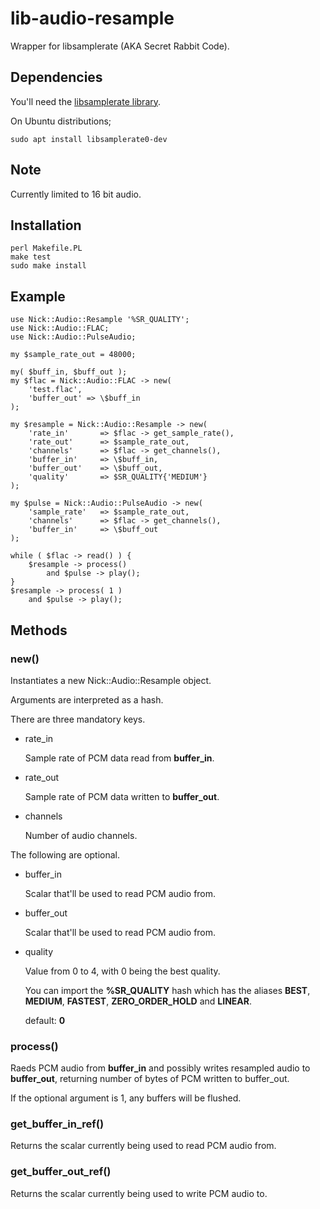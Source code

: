 # lib-audio-resample

Wrapper for libsamplerate (AKA Secret Rabbit Code).

## Dependencies

You'll need the [libsamplerate library](http://www.mega-nerd.com/SRC/).

On Ubuntu distributions;

    sudo apt install libsamplerate0-dev

## Note

Currently limited to 16 bit audio.

## Installation

    perl Makefile.PL
    make test
    sudo make install

## Example

    use Nick::Audio::Resample '%SR_QUALITY';
    use Nick::Audio::FLAC;
    use Nick::Audio::PulseAudio;

    my $sample_rate_out = 48000;

    my( $buff_in, $buff_out );
    my $flac = Nick::Audio::FLAC -> new(
        'test.flac',
        'buffer_out' => \$buff_in
    );

    my $resample = Nick::Audio::Resample -> new(
        'rate_in'       => $flac -> get_sample_rate(),
        'rate_out'      => $sample_rate_out,
        'channels'      => $flac -> get_channels(),
        'buffer_in'     => \$buff_in,
        'buffer_out'    => \$buff_out,
        'quality'       => $SR_QUALITY{'MEDIUM'}
    );

    my $pulse = Nick::Audio::PulseAudio -> new(
        'sample_rate'   => $sample_rate_out,
        'channels'      => $flac -> get_channels(),
        'buffer_in'     => \$buff_out
    );

    while ( $flac -> read() ) {
        $resample -> process()
            and $pulse -> play();
    }
    $resample -> process( 1 )
        and $pulse -> play();

## Methods

### new()

Instantiates a new Nick::Audio::Resample object.

Arguments are interpreted as a hash.

There are three mandatory keys.

- rate\_in

    Sample rate of PCM data read from **buffer\_in**.

- rate\_out

    Sample rate of PCM data written to **buffer\_out**.

- channels

    Number of audio channels.

The following are optional.

- buffer\_in

    Scalar that'll be used to read PCM audio from.

- buffer\_out

    Scalar that'll be used to read PCM audio from.

- quality

    Value from 0 to 4, with 0 being the best quality.

    You can import the **%SR\_QUALITY** hash which has the aliases **BEST**, **MEDIUM**, **FASTEST**, **ZERO\_ORDER\_HOLD** and **LINEAR**.

    default: **0**

### process()

Raeds PCM audio from **buffer\_in** and possibly writes resampled audio to **buffer\_out**, returning number of bytes of PCM written to buffer\_out.

If the optional argument is 1, any buffers will be flushed.

### get\_buffer\_in\_ref()

Returns the scalar currently being used to read PCM audio from.

### get\_buffer\_out\_ref()

Returns the scalar currently being used to write PCM audio to.
